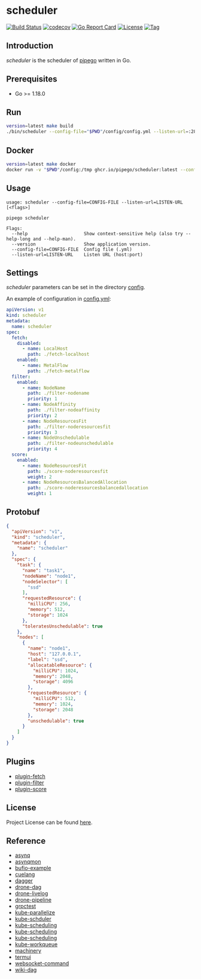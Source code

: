 # scheduler

[![Build Status](https://github.com/pipego/scheduler/workflows/ci/badge.svg?branch=main&event=push)](https://github.com/pipego/scheduler/actions?query=workflow%3Aci)
[![codecov](https://codecov.io/gh/pipego/scheduler/branch/main/graph/badge.svg?token=y5anikgcTz)](https://codecov.io/gh/pipego/scheduler)
[![Go Report Card](https://goreportcard.com/badge/github.com/pipego/scheduler)](https://goreportcard.com/report/github.com/pipego/scheduler)
[![License](https://img.shields.io/github/license/pipego/scheduler.svg)](https://github.com/pipego/scheduler/blob/main/LICENSE)
[![Tag](https://img.shields.io/github/tag/pipego/scheduler.svg)](https://github.com/pipego/scheduler/tags)



## Introduction

*scheduler* is the scheduler of [pipego](https://github.com/pipego) written in Go.



## Prerequisites

- Go >= 1.18.0



## Run

```bash
version=latest make build
./bin/scheduler --config-file="$PWD"/config/config.yml --listen-url=:28082
```



## Docker

```bash
version=latest make docker
docker run -v "$PWD"/config:/tmp ghcr.io/pipego/scheduler:latest --config-file=/tmp/config.yml --listen-url=:28082
```



## Usage

```
usage: scheduler --config-file=CONFIG-FILE --listen-url=LISTEN-URL [<flags>]

pipego scheduler

Flags:
  --help                     Show context-sensitive help (also try --help-long and --help-man).
  --version                  Show application version.
  --config-file=CONFIG-FILE  Config file (.yml)
  --listen-url=LISTEN-URL    Listen URL (host:port)
```



## Settings

*scheduler* parameters can be set in the directory [config](https://github.com/pipego/scheduler/blob/main/config).

An example of configuration in [config.yml](https://github.com/pipego/scheduler/blob/main/config/config.yml):

```yaml
apiVersion: v1
kind: scheduler
metadata:
  name: scheduler
spec:
  fetch:
    disabled:
      - name: LocalHost
        path: ./fetch-localhost
    enabled:
      - name: MetalFlow
        path: ./fetch-metalflow
  filter:
    enabled:
      - name: NodeName
        path: ./filter-nodename
        priority: 1
      - name: NodeAffinity
        path: ./filter-nodeaffinity
        priority: 2
      - name: NodeResourcesFit
        path: ./filter-noderesourcesfit
        priority: 3
      - name: NodeUnschedulable
        path: ./filter-nodeunschedulable
        priority: 4
  score:
    enabled:
      - name: NodeResourcesFit
        path: ./score-noderesourcesfit
        weight: 2
      - name: NodeResourcesBalancedAllocation
        path: ./score-noderesourcesbalancedallocation
        weight: 1
```



## Protobuf

```json
{
  "apiVersion": "v1",
  "kind": "scheduler",
  "metadata": {
    "name": "scheduler"
  },
  "spec": {
    "task": {
      "name": "task1",
      "nodeName": "node1",
      "nodeSelector": [
        "ssd"
      ],
      "requestedResource": {
        "milliCPU": 256,
        "memory": 512,
        "storage": 1024
      },
      "toleratesUnschedulable": true
    },
    "nodes": [
      {
        "name": "node1",
        "host": "127.0.0.1",
        "label": "ssd",
        "allocatableResource": {
          "milliCPU": 1024,
          "memory": 2048,
          "storage": 4096
        },
        "requestedResource": {
          "milliCPU": 512,
          "memory": 1024,
          "storage": 2048
        },
        "unschedulable": true
      }
    ]
  }
}
```



## Plugins

- [plugin-fetch](https://github.com/pipego/plugin-fetch)
- [plugin-filter](https://github.com/pipego/plugin-filter)
- [plugin-score](https://github.com/pipego/plugin-score)



## License

Project License can be found [here](LICENSE).



## Reference

- [asynq](https://github.com/hibiken/asynq)
- [asynqmon](https://github.com/hibiken/asynqmon)
- [bufio-example](https://golang.org/src/bufio/example_test.go)
- [cuelang](https://cuelang.org)
- [dagger](https://dagger.io/)
- [drone-dag](https://github.com/drone/dag)
- [drone-livelog](https://github.com/harness/drone/tree/master/livelog)
- [drone-pipeline](https://docs.drone.io/pipeline/overview/)
- [grpctest](https://github.com/grpc/grpc-go/tree/master/internal/grpctest)
- [kube-parallelize](https://github.com/kubernetes/kubernetes/blob/master/pkg/scheduler/framework/parallelize/parallelism.go)
- [kube-schduler](https://github.com/kubernetes/kubernetes/blob/master/pkg/scheduler/schedule_one.go)
- [kube-scheduling](https://cloud.tencent.com/developer/article/1644857)
- [kube-scheduling](https://kubernetes.io/zh/docs/concepts/scheduling-eviction/kube-scheduler/)
- [kube-scheduling](https://kubernetes.io/zh/docs/reference/scheduling/config/)
- [kube-workqueue](https://github.com/kubernetes/kubernetes/blob/master/staging/src/k8s.io/client-go/util/workqueue)
- [machinery](https://github.com/RichardKnop/machinery/blob/master/v2/example/go-redis/main.go)
- [termui](https://github.com/gizak/termui)
- [websocket-command](https://github.com/gorilla/websocket/tree/master/examples/command)
- [wiki-dag](https://en.wikipedia.org/wiki/Directed_acyclic_graph)
